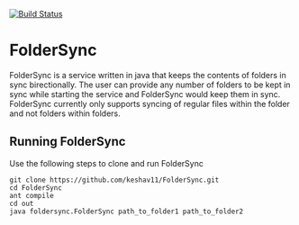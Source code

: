 

[![Build Status](https://travis-ci.org/keshav11/FolderSync.svg?branch=master)](https://travis-ci.org/keshav11/FolderSync)      
# FolderSync

FolderSync is a service written in java that keeps the contents of folders in sync birectionally. The user can provide any number of folders to be kept in sync while starting the service and FolderSync would keep them in sync. FolderSync currently only supports syncing of regular files within the folder and not folders within folders. 
## Running FolderSync
Use the following steps to clone and run FolderSync

```
git clone https://github.com/keshav11/FolderSync.git
cd FolderSync
ant compile
cd out
java foldersync.FolderSync path_to_folder1 path_to_folder2
```

